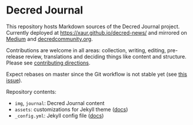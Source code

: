 # Decred Journal

This repository hosts Markdown sources of the Decred Journal project. Currently deployed at https://xaur.github.io/decred-news/ and mirrored on [Medium](https://medium.com/decred/journals/home) and [decredcommunity.org](https://decredcommunity.org/filter?tag=Decred%20Journal&key=category).

Contributions are welcome in all areas: collection, writing, editing, pre-release review, translations and deciding things like content and structure. Please see [contributing directions](https://github.com/xaur/decred-news/blob/docs/contributing.md).

Expect rebases on master since the Git workflow is not stable yet (see [this issue](https://github.com/xaur/decred-news/issues/25)).

Repository contents:

* `img`, `journal`: Decred Journal content
* `assets`: customizations for Jekyll theme ([docs](https://help.github.com/articles/customizing-css-and-html-in-your-jekyll-theme/))
* `_config.yml`: Jekyll config file ([docs](https://jekyllrb.com/docs/configuration/))
